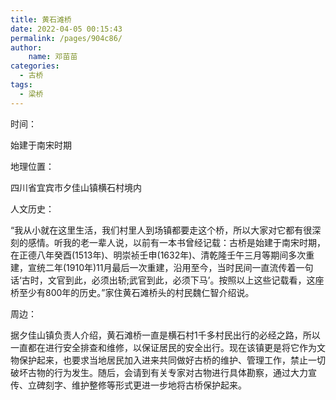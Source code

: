 ```yaml
---
title: 黄石滩桥
date: 2022-04-05 00:15:43
permalink: /pages/904c86/
author:
    name: 邓苗苗
categories:
  - 古桥
tags:
  - 梁桥 
---
```

时间：

始建于南宋时期

地理位置：

四川省宜宾市夕佳山镇横石村境内

人文历史：

“我从小就在这里生活，我们村里人到场镇都要走这个桥，所以大家对它都有很深刻的感情。听我的老一辈人说，以前有一本书曾经记载：古桥是始建于南宋时期，在正德八年癸酉(1513年)、明崇祯壬申(1632年)、清乾隆壬午三月等期间多次重建，宣统二年(1910年)11月最后一次重建，沿用至今，当时民间一直流传着一句话‘古时，文官到此，必须出轿;武官到此，必须下马’。按照以上这些记载看，这座桥至少有800年的历史。”家住黄石滩桥头的村民魏仁智介绍说。

周边：

据夕佳山镇负责人介绍，黄石滩桥一直是横石村1千多村民出行的必经之路，所以一直都在进行安全排查和维修，以保证居民的安全出行。现在该镇更是将它作为文物保护起来，也要求当地居民加入进来共同做好古桥的维护、管理工作，禁止一切破坏古物的行为发生。随后，会请到有关专家对古物进行具体勘察，通过大力宣传、立碑刻字、维护整修等形式更进一步地将古桥保护起来。
